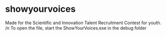 # showyourvoices
Made for the Scientific and Innovation Talent Recruitment Contest for youth.
/n
To open the file, start the ShowYourVoices.exe in the debug folder
